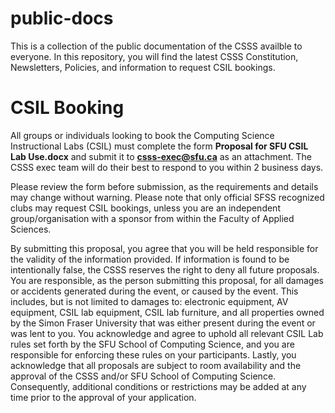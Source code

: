 # public-docs
This is a collection of the public documentation of the CSSS availble to everyone. In this repository, you will find the latest CSSS Constitution, Newsletters, Policies, and information to request CSIL bookings.

# CSIL Booking
All groups or individuals looking to book the Computing Science Instructional Labs (CSIL) must complete the form **Proposal for SFU CSIL Lab Use.docx** and submit it to **csss-exec@sfu.ca** as an attachment. The CSSS exec team will do their best to respond to you within 2 business days.

Please review the form before submission, as the requirements and details may change without warning. Please note that only official SFSS recognized clubs may request CSIL bookings, unless you are an independent group/organisation with a sponsor from within the Faculty of Applied Sciences.

By submitting this proposal, you agree that you will be held responsible for the validity of the information provided. If information is found to be intentionally false, the CSSS reserves the right to deny all future proposals. You are responsible, as the person submitting this proposal, for all damages or accidents generated during the event, or caused by the event. This includes, but is not limited to damages to: electronic equipment, AV equipment, CSIL lab equipment, CSIL lab furniture, and all properties owned by the Simon Fraser University that was either present during the event or was lent to you. You acknowledge and agree to uphold all relevant CSIL Lab rules set forth by the SFU School of Computing Science, and you are responsible for enforcing these rules on your participants.
Lastly, you acknowledge that all proposals are subject to room availability and the approval of the CSSS and/or SFU School of Computing Science. Consequently, additional conditions or restrictions may be added at any time prior to the approval of your application.
